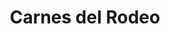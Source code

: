 ---
title: "Carnes del Rodeo"
url: /ciudad-autonoma-de-buenos-aires/carnes-del-rodeo/
shop: carnicero
---